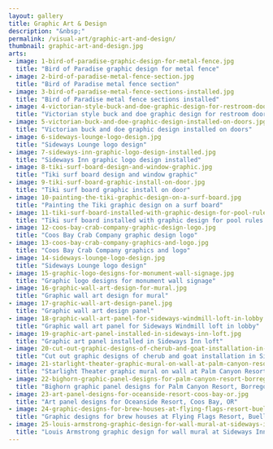 ```yaml
---
layout: gallery
title: Graphic Art & Design
description: "&nbsp;"
permalink: /visual-art/graphic-art-and-design/
thumbnail: graphic-art-and-design.jpg
arts:
- image: 1-bird-of-paradise-graphic-design-for-metal-fence.jpg
  title: "Bird of Paradise graphic design for metal fence"
- image: 2-bird-of-paradise-metal-fence-section.jpg
  title: "Bird of Paradise metal fence section"
- image: 3-bird-of-paradise-metal-fence-sections-installed.jpg
  title: "Bird of Paradise metal fence sections installed"
- image: 4-victorian-style-buck-and-doe-graphic-design-for-restroom-doors.jpg
  title: "Victorian style buck and doe graphic design for restroom doors"
- image: 5-victorian-buck-and-doe-graphic-design-installed-on-doors.jpg
  title: "Victorian buck and doe graphic design installed on doors"
- image: 6-sideways-lounge-logo-design.jpg
  title: "Sideways Lounge logo design"
- image: 7-sideways-inn-graphic-logo-design-installed.jpg
  title: "Sideways Inn graphic logo design installed"
- image: 8-tiki-surf-board-design-and-window-graphic.jpg
  title: "Tiki surf board design and window graphic"
- image: 9-tiki-surf-board-graphic-install-on-door.jpg
  title: "Tiki surf board graphic install on door"
- image: 10-painting-the-tiki-graphic-design-on-a-surf-board.jpg
  title: "Painting the Tiki graphic design on a surf board"
- image: 11-tiki-surf-board-installed-with-graphic-design-for-pool-rules-board.jpg
  title: "Tiki surf board installed with graphic design for pool rules board"
- image: 12-coos-bay-crab-company-graphic-design-logo.jpg
  title: "Coos Bay Crab Company graphic design logo"
- image: 13-coos-bay-crab-company-graphics-and-logo.jpg
  title: "Coos Bay Crab Company graphics and logo"
- image: 14-sideways-lounge-logo-design.jpg
  title: "Sideways Lounge logo design"
- image: 15-graphic-logo-designs-for-monument-wall-signage.jpg
  title: "Graphic logo designs for monument wall signage"
- image: 16-graphic-wall-art-design-for-mural.jpg
  title: "Graphic wall art design for mural"
- image: 17-graphic-wall-art-design-panel.jpg
  title: "Graphic wall art design panel"
- image: 18-graphic-wall-art-panel-for-sideways-windmill-loft-in-lobby.jpg
  title: "Graphic wall art panel for Sideways Windmill loft in lobby"
- image: 19-graphic-art-panel-installed-in-sideways-inn-loft.jpg
  title: "Graphic art panel installed in Sideways Inn loft"
- image: 20-cut-out-graphic-designs-of-cherub-and-goat-installation-in-sideways-inn-lobby.jpg
  title: "Cut out graphic designs of cherub and goat installation in Sideways Inn lobby"
- image: 21-starlight-theater-graphic-mural-on-wall-at-palm-canyon-resort-borrego-springs-ca.jpg
  title: "Starlight Theater graphic mural on wall at Palm Canyon Resort, Borrego Springs, CA"
- image: 22-bighorn-graphic-panel-designs-for-palm-canyon-resort-borrego-springs-ca.jpg
  title: "Bighorn graphic panel designs for Palm Canyon Resort, Borrego Springs, CA"
- image: 23-art-panel-designs-for-oceanside-resort-coos-bay-or.jpg
  title: "Art panel designs for Oceanside Resort, Coos Bay, OR"
- image: 24-graphic-designs-for-brew-houses-at-flying-flags-resort-buellton-ca.jpg
  title: "Graphic designs for brew houses at Flying Flags Resort, Buellton, CA"
- image: 25-louis-armstrong-graphic-design-for-wall-mural-at-sideways-inn-buellton-ca.jpg
  title: "Louis Armstrong graphic design for wall mural at Sideways Inn, Buellton, CA"
---
```

